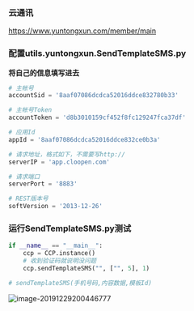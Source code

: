 ### 云通讯

https://www.yuntongxun.com/member/main

### 配置utils.yuntongxun.SendTemplateSMS.py

**将自己的信息填写进去**

```python
# 主帐号
accountSid = '8aaf07086dcdca52016ddce832780b33'

# 主帐号Token
accountToken = 'd8b3010159cf452f8fc129247fca37df'

# 应用Id
appId = '8aaf07086dcdca52016ddce832ce0b3a'

# 请求地址，格式如下，不需要写http://
serverIP = 'app.cloopen.com'

# 请求端口
serverPort = '8883'

# REST版本号
softVersion = '2013-12-26'
```

### 运行SendTemplateSMS.py测试

```python
if __name__ == "__main__":
    ccp = CCP.instance()
    # 收到验证码就说明没问题
    ccp.sendTemplateSMS("", ["", 5], 1)

# sendTemplateSMS(手机号码,内容数据,模板Id)
```

![image-20191229200446777](C:\Users\fjllo\AppData\Roaming\Typora\typora-user-images\image-20191229200446777.png)

